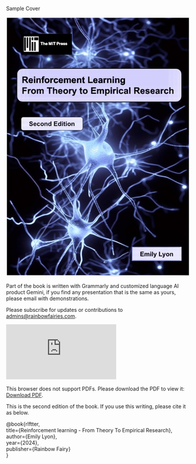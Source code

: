 Sample Cover

<div align="center">
  <img src="https://github.com/deep-reinforcement-learning-hub/deep_reinforcement_learning_book/blob/rl_main/images/book_cover_us.jpeg" width="500px" >
</div>

<!-- This work is supported by DeepMind, Google Research, and Outerspace Intelligence Research. 
<div align="center">
 <img src="https://github.com/deep-reinforcement-learning-hub/deep_reinforcement_learning_book/blob/rl_main/images/deapmind_concept.png" height="250px">
</div>

<div align="center">
 <img src="https://github.com/deep-reinforcement-learning-hub/deep_reinforcement_learning_book/blob/rl_main/images/readme_icon.webp" height="250px">
</div>-->

Part of the book is written with Grammarly and customized language AI product Gemini, if you find any presentation that is the same as yours, please email with demonstrations.

Please subscribe for updates or contributions to admins@rainbowfairies.com.

<object data="https://github.com/deep-reinforcement-learning-hub/deep_reinforcement_learning_book/blob/rl_main/images/book_toc.pdf" type="application/pdf" width="700px" height="700px">
    <embed src="https://github.com/deep-reinforcement-learning-hub/deep_reinforcement_learning_book/blob/rl_main/images/book_toc.pdf">
        <p>This browser does not support PDFs. Please download the PDF to view it: <a href="https://github.com/deep-reinforcement-learning-hub/deep_reinforcement_learning_book/blob/rl_main/images/book_toc.pdf">Download PDF</a>.</p>
    </embed>
</object>

This is the second edition of the book. If you use this writing, please cite it as below.

@book{rlftter, \
  title={Reinforcement learning - From Theory To Empirical Research}, \
  author={Emily Lyon}, \
  year={2024}, \
  publisher={Rainbow Fairy} \
}

